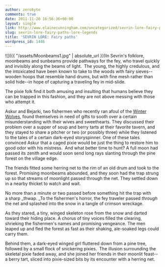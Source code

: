 ```yaml
---
author: zerobyte
comments: true
date: 2011-11-20 16:56:36+00:00
layout: single
link: http://www.elainecunningham.com/uncategorized/sevrin-lore-fairy-paths-lore-legends/
slug: sevrin-lore-fairy-paths-lore-legends
title: 'SEVRIN LORE: Fairy paths'
wordpress_id: 1446
---
```


![]({{ "/assets/Moonbeams1.jpg" | absolute_url }})In Sevrin's folklore, moonbeams and sunbeams provide pathways for the fey, who travel quickly and invisibly along the beams of light.  The young, the highly credulous, and the intoxicated have been known to take to the woods with fairy sieves--wooden hoops that resemble hand drums, but with fine mesh rather than solid hide--in hope of capturing a traveling fey in mid-slide.

The pixie folk find it both amusing and insulting that humans believe they can be trapped in this fashion, and they are not above messing with those who attempt it.

Askur and Bejarki, two fishermen who recently ran afoul of the [Winter Wolves](http://www.elainecunningham.com/2011/11/17/sevrin-lore-winter-wolves-lore-legends/), found themselves in need of gifts to sooth over a certain misunderstanding with their wives and sweethearts. They discussed their problem over a supper of soup and berry tarts at their favorite tavern, and they stayed to share a pitcher or two (or possibly three) while they listened to the tales of a certain dark-eyed storyspinner. One of these tales convinced Askur that a caged pixie would be just the thing to restore him to good odor with his mistress.  And what better time to hunt? A full moon had passed its zenith and would soon send long rays slanting through the pine forest on the village edge.

The friends fitted some herring net to the rim of an old drum and took to the forest. Promising moonbeams abounded, and they soon had the trap strung up so that streams of moonlight passed through the net. They settled down in a nearby thicket to watch and wait.

No more than a minute or two passed before something hit the trap with a sharp _thwap. _To the fishermen's horror, the fey traveler passed _through_ the net and splashed into the snow in a tangle of crimson wreckage.

As they stared, a tiny, winged skeleton rose from the snow and darted toward their hiding place. A chorus of tiny voices filled the clearing, shrieking the fishermen's names and promising vengeance. The men leaped up and fled the forest as fast as their shaking, ale-soaked legs could carry them.

Behind them, a dark-eyed winged girl fluttered down from a pine tree, followed by a small flock of snickering pixies.  The illusion surrounding the skeletal pixie faded away, and she joined her friends in their moonlit feast--a berry tart, sliced into pixie-sized bits by its encounter with a herring net.
